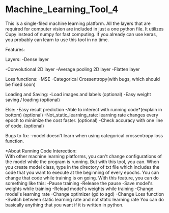 # Machine_Learning_Tool_4
This is a single-filed machine learning platform. All the layers that are required for computer vision are included in just a one python file. 
It utilizes Cupy instead of numpy for fast computing. 
If you already can use keras, you probably can learn to use this tool in no time.

Features:

 Layers:
 -Dense layer
 
 -Convolutional 2D layer
 -Average pooling 2D layer
 -Flatten layer
 
 Loss functions:
 -MSE
 -Categorical Crossentropy(with bugs, which should be fixed soon)
 
 Loading and Saving:
 -Load images and labels (optional)
 -Easy weight saving / loading (optional)
 
 Else:
 -Easy result prediction
 -Able to interect with running code*(explain in bottom) (optional)
 -Not_static_learning_rate: learning rate changes every epoch to minimize the cost faster. (optional)
 -Check accuracy with one line of code. (optional)

Bugs to fix:
 -model doesn't learn when using categorical crossentropy loss function.
 
*About Running Code Interection:  
 With other machine learning platforms, you can't change configurations of the model while the program is running. But with this tool, you can. 
 When you create model class, type in the directory of txt file which includes the code that you want to execute at the beginning of every epochs. 
 You can change that code while training is on going. 
 With this feature, you can do something like this:
 -Pause training
 -Release the pause
 -Save model's weights while training
 -Reload model's weights while training
 -Change model's learning rate
 -Change optimizer (gd to sgd)
 -Change Loss function
 -Switch between static learning rate and not static learning rate
 You can do basically anything that you want if it is written in python.
